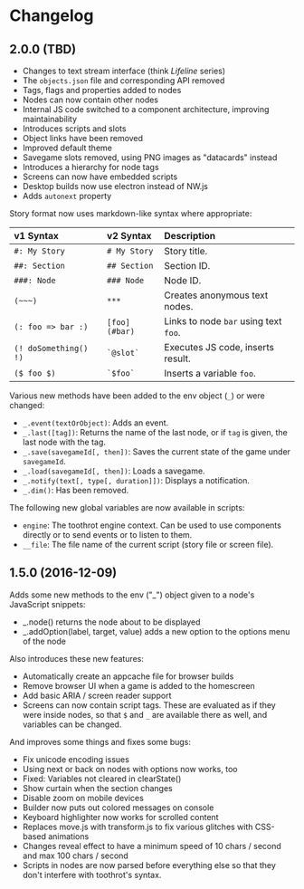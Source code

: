 # Changelog

## 2.0.0 (TBD)

* Changes to text stream interface (think *Lifeline* series)
* The `objects.json` file and corresponding API removed
* Tags, flags and properties added to nodes
* Nodes can now contain other nodes
* Internal JS code switched to a component architecture, improving maintainability
* Introduces scripts and slots
* Object links have been removed
* Improved default theme
* Savegame slots removed, using PNG images as "datacards" instead
* Introduces a hierarchy for node tags
* Screens can now have embedded scripts
* Desktop builds now use electron instead of NW.js
* Adds `autonext` property

Story format now uses markdown-like syntax where appropriate:

| v1 Syntax             | v2 Syntax           | Description                           |
|:----------------------|:--------------------|:--------------------------------------|
| `#: My Story`         | `# My Story`        | Story title.                          |
| `##: Section`         | `## Section`        | Section ID.                           |
| `###: Node`           | `### Node`          | Node ID.                              |
| `(~~~)`               | `***`               | Creates anonymous text nodes.         |
| `(: foo => bar :)`    | `[foo](#bar)`       | Links to node `bar` using text `foo`. |
| `(! doSomething() !)` | ``` `@slot` ```     | Executes JS code, inserts result.     |
| `($ foo $)`           | ``` `$foo` ```      | Inserts a variable `foo`.             |

Various new methods have been added to the env object (`_`) or were changed:

* `_.event(textOrObject)`: Adds an event.
* `_.last([tag])`: Returns the name of the last node, or if `tag` is given, the last node with
  the tag.
* `_.save(savegameId[, then])`: Saves the current state of the game under `savegameId`.
* `_.load(savegameId[, then])`: Loads a savegame.
* `_.notify(text[, type[, duration]])`: Displays a notification.
* `_.dim()`: Has been removed.

The following new global variables are now available in scripts:

* `engine`: The toothrot engine context. Can be used to use components directly or to send events
  or to listen to them.
* `__file`: The file name of the current script (story file or screen file).


## 1.5.0 (2016-12-09)

Adds some new methods to the env ("_") object given to a node's JavaScript snippets:

 * _.node() returns the node about to be displayed
 * _.addOption(label, target, value) adds a new option to the options menu of the node

Also introduces these new features:

 * Automatically create an appcache file for browser builds
 * Remove browser UI when a game is added to the homescreen
 * Add basic ARIA / screen reader support
 * Screens can now contain script tags. These are evaluated as if they were inside nodes,
   so that `$` and `_` are available there as well, and variables can be changed.

And improves some things and fixes some bugs:

 * Fix unicode encoding issues
 * Using next or back on nodes with options now works, too
 * Fixed: Variables not cleared in clearState()
 * Show curtain when the section changes
 * Disable zoom on mobile devices
 * Builder now puts out colored messages on console
 * Keyboard highlighter now works for scrolled content
 * Replaces move.js with transform.js to fix various glitches with CSS-based animations
 * Changes reveal effect to have a minimum speed of 10 chars / second and max 100 chars / second
 * Scripts in nodes are now parsed before everything else so that they don't interfere with
   toothrot's syntax.
